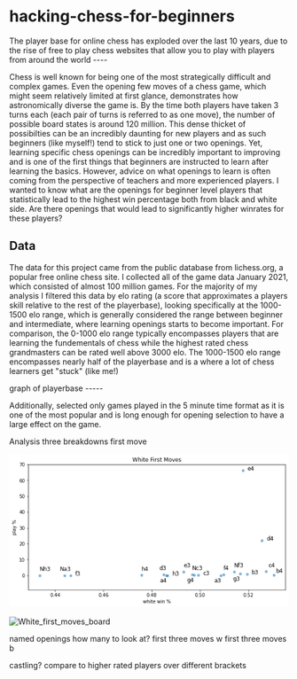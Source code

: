 # hacking-chess-for-beginners
The player base for online chess has exploded over the last 10 years, due to the rise of free to play chess websites that allow you to play with players from around the world ----

Chess is well known for being one of the most strategically difficult and complex games.  Even the opening few moves of a chess game, which might seem relatively limited at first glance, demonstrates how astronomically diverse the game is.  By the time both players have taken 3 turns each (each pair of turns is referred to as one move), the number of possible board states is around 120 million.  This dense thicket of possibilties can be an incredibly daunting for new players and as such beginners (like myself!) tend to stick to just one or two openings.  Yet, learning specific chess openings can be incredibly important to improving and is one of the first things that beginners are instructed to learn after learning the basics.  However, advice on what openings to learn is often coming from the perspective of teachers and more experienced players.  I wanted to know what are the openings for beginner level players that statistically lead to the highest win percentage both from black and white side.  Are there openings that would lead to significantly higher winrates for these players?

## Data
The data for this project came from the public database from lichess.org, a popular free online chess site.  I collected all of the game data January 2021, which consisted of almost 100 million games.  For the majority of my analysis I filtered this data by elo rating (a score that approximates a players skill relative to the rest of the playerbase), looking specifically at the 1000-1500 elo range, which is generally considered the range between beginner and intermediate, where learning openings starts to become important.  For comparison, the 0-1000 elo range typically encompasses players that are learning the fundementals of chess while the highest rated chess grandmasters can be rated well above 3000 elo.  The 1000-1500 elo range encompasses nearly half of the playerbase and is a where a lot of chess learners get "stuck" (like me!)

graph of playerbase -----



Additionally, selected only games played in the 5 minute time format as it is one of the most popular and is long enough for opening selection to have a large effect on the game.  

Analysis
three breakdowns
first move


![White_first_moves_plot](images/white_first_moves_plot.png) 



![White_first_moves_board]('white_first_moves_board_med.png.png') 


named openings
how many to look at?
first three moves w
first three moves b

castling?
compare to higher rated players
over different brackets
